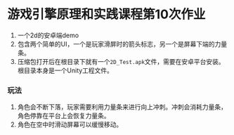 # 游戏引擎原理和实践课程第10次作业

1. 一个2d的安卓端demo
2. 包含两个简单的UI，一个是玩家滑屏时的箭头标志，另一个是屏幕下端的力量条。
3. 压缩包打开后在根目录下就有一个`2D_Test.apk`文件，需要在安卓平台安装。根目录本身是一个Unity工程文件。
### 玩法
1. 角色会不断下落，玩家需要利用力量条来进行向上冲刺。冲刺会消耗力量条，角色停靠在平台上会恢复力量条。
2. 角色在空中时滑动屏幕可以缓慢移动。
